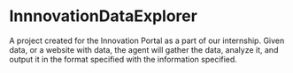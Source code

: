 # InnnovationDataExplorer
A project created for the Innovation Portal as a part of our internship. Given data, or a website with data, the agent will gather the data, analyze it, and output it in the format specified with the information specified.
